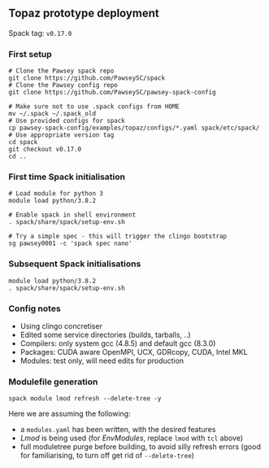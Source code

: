 ## Topaz prototype deployment

Spack tag: `v0.17.0`


### First setup

```
# Clone the Pawsey spack repo
git clone https://github.com/PawseySC/spack
# Clone the Pawsey config repo
git clone https://github.com/PawseySC/pawsey-spack-config

# Make sure not to use .spack configs from HOME
mv ~/.spack ~/.spack_old
# Use provided configs for spack
cp pawsey-spack-config/examples/topaz/configs/*.yaml spack/etc/spack/
# Use appropriate version tag
cd spack
git checkout v0.17.0
cd ..
```

### First time Spack initialisation

```
# Load module for python 3
module load python/3.8.2

# Enable spack in shell environment
. spack/share/spack/setup-env.sh

# Try a simple spec - this will trigger the clingo bootstrap
sg pawsey0001 -c 'spack spec nano'
```

### Subsequent Spack initialisations

```
module load python/3.8.2
. spack/share/spack/setup-env.sh
```

### Config notes
- Using clingo concretiser
- Edited some service directories (builds, tarballs, ..)
- Compilers: only system gcc (4.8.5) and default gcc (8.3.0)
- Packages: CUDA aware OpenMPI, UCX, GDRcopy, CUDA, Intel MKL
- Modules: test only, will need edits for production

### Modulefile generation

```
spack module lmod refresh --delete-tree -y
```
Here we are assuming the following:
- a `modules.yaml` has been written, with the desired features
- *Lmod* is being used (for *EnvModules*, replace `lmod` with `tcl` above)
- full moduletree purge before building, to avoid silly refresh errors (good for familiarising, to turn off get rid of `--delete-tree`)

